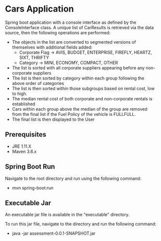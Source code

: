 # Cars Application
Spring boot application with a console interface as defined by the ConsoleInterface class.
A unique list of CarResults is retrieved via the data source, then the following operations are performed:
* The objects in the list are converted to segmented versions of themselves with additional fields added:
    * Corporate Flag -> AVIS, BUDGET, ENTERPRISE, FIREFLY, HEARTZ, SIXT, THRIFTY
    * Category -> MINI, ECONOMY, COMPACT, OTHER
* The list is sorted with all corporate suppliers appearing before any non-corporate suppliers
* The list is then sorted by category within each group following the above order of categories
* The list is then sorted within those subgroups based on rental cost, low to high. 
* The median rental cost of both corporate and non-corporate rentals is established
* Cars within each group above the median of the group are removed from the final list if the Fuel Policy of the vehicle
 is FULLFULL.
* The final list is then displayed to the User 

## Prerequisites

* JRE 1.11.X
* Maven 3.6.x

## Spring Boot Run
Navigate to the root directory and run using the following command:

* mvn spring-boot:run
 
## Executable Jar
An executable jar file is available in the "executable" directory.

To run this jar file, navigate to the directory and run the following command:

* java -jar assessment-0.0.1-SNAPSHOT.jar
